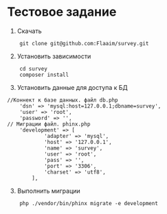 # Тестовое задание

1. Скачать
```
    git clone git@github.com:Flaaim/survey.git
```
2. Установить зависимости
```
    cd survey
    composer install
```
3. Установить данные для доступа к БД
```
//Коннект к базе данных. файл db.php
    'dsn' => 'mysql:host=127.0.0.1;dbname=survey',
    'user' => 'root',
    'password' => '',
// Миграции файл. phinx.php
    'development' => [
            'adapter' => 'mysql',
            'host' => '127.0.0.1',
            'name' => 'survey',
            'user' => 'root',
            'pass' => '',
            'port' => '3306',
            'charset' => 'utf8',
        ],
```
3. Выполнить миграции
```
    php ./vendor/bin/phinx migrate -e development
```
